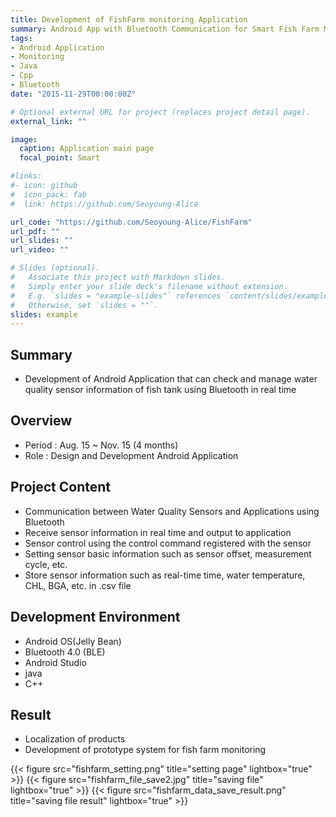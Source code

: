 ```yaml
---
title: Development of FishFarm monitoring Application
summary: Android App with Bluetooth Communication for Smart Fish Farm Monitoring
tags:
- Android Application
- Monitoring
- Java
- Cpp
- Bluetooth
date: "2015-11-29T00:00:00Z"

# Optional external URL for project (replaces project detail page).
external_link: ""

image:
  caption: Application main page
  focal_point: Smart

#links:
#- icon: github
#  icon_pack: fab
#  link: https://github.com/Seoyoung-Alice

url_code: "https://github.com/Seoyoung-Alice/FishFarm"
url_pdf: ""
url_slides: ""
url_video: ""

# Slides (optional).
#   Associate this project with Markdown slides.
#   Simply enter your slide deck's filename without extension.
#   E.g. `slides = "example-slides"` references `content/slides/example-slides.md`.
#   Otherwise, set `slides = ""`.
slides: example
---
```


##	Summary
- Development of Android Application that can check and manage water quality sensor information of fish tank using Bluetooth in real time

##	Overview
- Period : Aug. 15 ~ Nov. 15 (4 months)
- Role : Design and Development Android Application

##	Project Content
- Communication between Water Quality Sensors and Applications using Bluetooth
- Receive sensor information in real time and output to application 
- Sensor control using the control command registered with the sensor
- Setting sensor basic information such as sensor offset, measurement cycle, etc.
- Store sensor information such as real-time time, water temperature, CHL, BGA, etc. in .csv file

##	Development Environment
- Android OS(Jelly Bean)
- Bluetooth 4.0 (BLE)
- Android Studio
- java
- C++

##	Result
- Localization of products
- Development of prototype system for fish farm monitoring

{{< figure src="fishfarm_setting.png" title="setting page" lightbox="true" >}}
{{< figure src="fishfarm_file_save2.jpg" title="saving file" lightbox="true" >}}
{{< figure src="fishfarm_data_save_result.png" title="saving file result" lightbox="true" >}}
